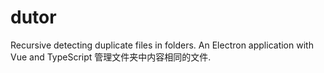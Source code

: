 # dutor

Recursive detecting duplicate files in folders.
An Electron application with Vue and TypeScript
管理文件夹中内容相同的文件.
